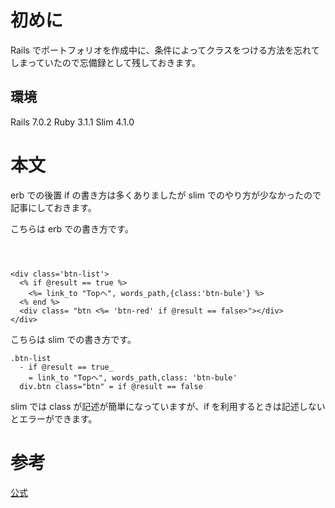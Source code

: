 <!--
title: 【Rails】Slimでのifを利用する方法
tags: Rails, slim, view
-->

# 初めに

Rails でポートフォリオを作成中に、条件によってクラスをつける方法を忘れてしまっていたので忘備録として残しておきます。

## 環境

Rails 7.0.2
Ruby 3.1.1
Slim 4.1.0

# 本文

erb での後置 if の書き方は多くありましたが slim でのやり方が少なかったので記事にしておきます。

こちらは erb での書き方です。

```html: if.html.erb



<div class='btn-list'>
  <% if @result == true %>
    <%= link_to "Topへ", words_path,{class:'btn-bule'} %>
  <% end %>
  <div class= "btn <%= 'btn-red' if @result == false>"></div>
</div>
```

こちらは slim での書き方です。

```slim:if.html.slim
.btn-list
  - if @result == true_
    = link_to "Topへ", words_path,class: 'btn-bule'
  div.btn class="btn" = if @result == false
```

slim では class が記述が簡単になっていますが、if を利用するときは記述しないとエラーができます。

# 参考

[公式](http://slim-lang.com/)
